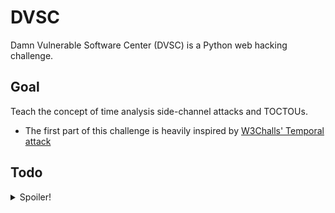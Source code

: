 # DVSC

Damn Vulnerable Software Center (DVSC) is a Python web hacking challenge.

## Goal

Teach the concept of time analysis side-channel attacks and TOCTOUs.

- The first part of this challenge is heavily inspired by [W3Challs' Temporal attack](https://w3challs.com/challenges/web/temporal_attack)

## Todo

<details>
  <summary>Spoiler!</summary>
  </br>

- [X] Website

  - [X] Frontend
    - [X] Look and feel
    - [X] Pages
      - [X] Login
      - [X] Downloads
      - [X] Locked software item
        - [X] Redirect user to token generation service
  - [X] Backend
    - [X] Configurable secrets
    - [X] Time analysis side-channel
      - [X] 404 error debug handler leaking source code
      - [X] Time analysis side-channel password check
      - [X] Hidden debug post parameter to leak page generation time
    - [X] TOCTOU
      - [X] Check supplied token is valid

- [X] Token generation service

  - [X] TOCTOU
    - [X] Listen on TCP socket for commands
    - [X] Declare global
    - [X] Command types
      - [X] pass
        - [X] Sets global
        - [X] Sleeps for cache flush lie (**vulnerable!**)
        - [X] Checks global
        - [X] Returns token or error
      - [X] help \<command\>
        - [X] Sets global to \<command\> (**vulnerable!**)
        - [X] Print help on given command
      - [X] about
        - [X] Fake about for token generator
      - [X] status
        - [X] Status of listening socket and connected clients

- [ ] Documentation
  - [ ] SETUP Instructions
    - [ ] Fast startup script

- [ ] Solution
  - [ ] Python script to perform the side-channel attack
  - [ ] Python script to beat TOCTOU

</details>
